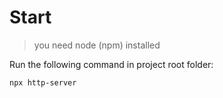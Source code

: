 # Start
> you need node (npm) installed

Run the following command in project root folder:
```
npx http-server
```
